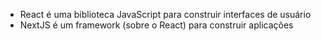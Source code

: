 - React é uma biblioteca JavaScript para construir interfaces de usuário
- NextJS é um framework (sobre o React) para construir aplicações